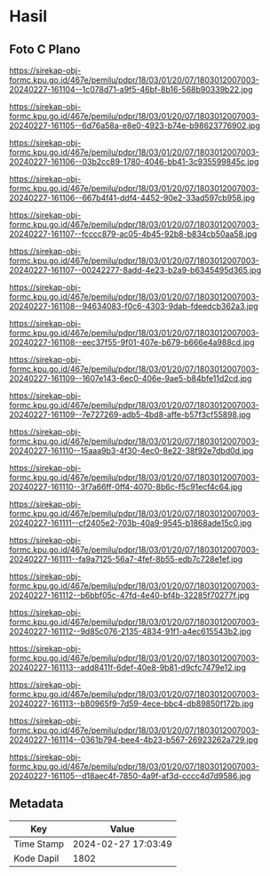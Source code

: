 # Hasil

## Foto C Plano

https://sirekap-obj-formc.kpu.go.id/467e/pemilu/pdpr/18/03/01/20/07/1803012007003-20240227-161104--1c078d71-a9f5-46bf-8b16-568b90339b22.jpg

https://sirekap-obj-formc.kpu.go.id/467e/pemilu/pdpr/18/03/01/20/07/1803012007003-20240227-161105--6d76a58a-e8e0-4923-b74e-b98623776902.jpg

https://sirekap-obj-formc.kpu.go.id/467e/pemilu/pdpr/18/03/01/20/07/1803012007003-20240227-161106--03b2cc89-1780-4046-bb41-3c935599845c.jpg

https://sirekap-obj-formc.kpu.go.id/467e/pemilu/pdpr/18/03/01/20/07/1803012007003-20240227-161106--667b4f41-ddf4-4452-90e2-33ad597cb958.jpg

https://sirekap-obj-formc.kpu.go.id/467e/pemilu/pdpr/18/03/01/20/07/1803012007003-20240227-161107--fcccc879-ac05-4b45-92b8-b834cb50aa58.jpg

https://sirekap-obj-formc.kpu.go.id/467e/pemilu/pdpr/18/03/01/20/07/1803012007003-20240227-161107--00242277-8add-4e23-b2a9-b6345495d365.jpg

https://sirekap-obj-formc.kpu.go.id/467e/pemilu/pdpr/18/03/01/20/07/1803012007003-20240227-161108--94634083-f0c6-4303-9dab-fdeedcb362a3.jpg

https://sirekap-obj-formc.kpu.go.id/467e/pemilu/pdpr/18/03/01/20/07/1803012007003-20240227-161108--eec37f55-9f01-407e-b679-b666e4a988cd.jpg

https://sirekap-obj-formc.kpu.go.id/467e/pemilu/pdpr/18/03/01/20/07/1803012007003-20240227-161109--1607e143-6ec0-406e-9ae5-b84bfe11d2cd.jpg

https://sirekap-obj-formc.kpu.go.id/467e/pemilu/pdpr/18/03/01/20/07/1803012007003-20240227-161109--7e727269-adb5-4bd8-affe-b57f3cf55898.jpg

https://sirekap-obj-formc.kpu.go.id/467e/pemilu/pdpr/18/03/01/20/07/1803012007003-20240227-161110--15aaa9b3-4f30-4ec0-8e22-38f92e7dbd0d.jpg

https://sirekap-obj-formc.kpu.go.id/467e/pemilu/pdpr/18/03/01/20/07/1803012007003-20240227-161110--3f7a66ff-0ff4-4070-8b6c-f5c91ecf4c64.jpg

https://sirekap-obj-formc.kpu.go.id/467e/pemilu/pdpr/18/03/01/20/07/1803012007003-20240227-161111--cf2405e2-703b-40a9-9545-b1868ade15c0.jpg

https://sirekap-obj-formc.kpu.go.id/467e/pemilu/pdpr/18/03/01/20/07/1803012007003-20240227-161111--fa9a7125-56a7-4fef-8b55-edb7c728e1ef.jpg

https://sirekap-obj-formc.kpu.go.id/467e/pemilu/pdpr/18/03/01/20/07/1803012007003-20240227-161112--b6bbf05c-47fd-4e40-bf4b-32285f70277f.jpg

https://sirekap-obj-formc.kpu.go.id/467e/pemilu/pdpr/18/03/01/20/07/1803012007003-20240227-161112--9d85c076-2135-4834-91f1-a4ec615543b2.jpg

https://sirekap-obj-formc.kpu.go.id/467e/pemilu/pdpr/18/03/01/20/07/1803012007003-20240227-161113--add8411f-6def-40e8-9b81-d9cfc7479e12.jpg

https://sirekap-obj-formc.kpu.go.id/467e/pemilu/pdpr/18/03/01/20/07/1803012007003-20240227-161113--b80965f9-7d59-4ece-bbc4-db89850f172b.jpg

https://sirekap-obj-formc.kpu.go.id/467e/pemilu/pdpr/18/03/01/20/07/1803012007003-20240227-161114--0361b794-bee4-4b23-b567-26923262a729.jpg

https://sirekap-obj-formc.kpu.go.id/467e/pemilu/pdpr/18/03/01/20/07/1803012007003-20240227-161105--d18aec4f-7850-4a9f-af3d-cccc4d7d9586.jpg


## Metadata

| Key        | Value               |
| ---------- | ------------------- |
| Time Stamp | 2024-02-27 17:03:49 |
| Kode Dapil | 1802                |



